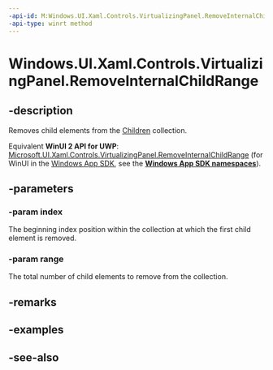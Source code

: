 ```yaml
---
-api-id: M:Windows.UI.Xaml.Controls.VirtualizingPanel.RemoveInternalChildRange(System.Int32,System.Int32)
-api-type: winrt method
---
```


<!-- Method syntax
protected void RemoveInternalChildRange(System.Int32 index, System.Int32 range)
-->

# Windows.UI.Xaml.Controls.VirtualizingPanel.RemoveInternalChildRange

## -description
Removes child elements from the [Children](panel_children.md) collection.

Equivalent **WinUI 2 API for UWP**: [Microsoft.UI.Xaml.Controls.VirtualizingPanel.RemoveInternalChildRange](/windows/winui/api/microsoft.ui.xaml.controls.virtualizingpanel.removeinternalchildrange) (for WinUI in the [Windows App SDK](/windows/apps/windows-app-sdk/), see the **[Windows App SDK namespaces](/windows/windows-app-sdk/api/winrt/)**).

## -parameters
### -param index
The beginning index position within the collection at which the first child element is removed.

### -param range
The total number of child elements to remove from the collection.

## -remarks

## -examples

## -see-also

